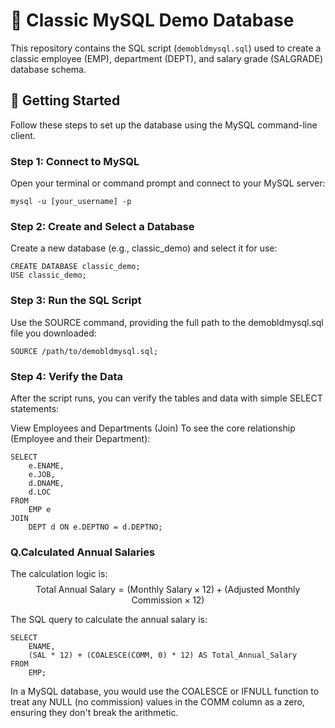 # 💾 Classic MySQL Demo Database

This repository contains the SQL script (`demobldmysql.sql`) used to create a classic employee (EMP), department (DEPT), and salary grade (SALGRADE) database schema.

## 🚀 Getting Started

Follow these steps to set up the database using the MySQL command-line client.

### Step 1: Connect to MySQL

Open your terminal or command prompt and connect to your MySQL server:

```
mysql -u [your_username] -p
```
### Step 2: Create and Select a Database

Create a new database (e.g., classic_demo) and select it for use:
```
CREATE DATABASE classic_demo;
USE classic_demo;
```
### Step 3: Run the SQL Script

Use the SOURCE command, providing the full path to the demobldmysql.sql file you downloaded:
```
SOURCE /path/to/demobldmysql.sql;
```
### Step 4: Verify the Data

After the script runs, you can verify the tables and data with simple SELECT statements:

View Employees and Departments (Join)
To see the core relationship (Employee and their Department):
```
SELECT
    e.ENAME,
    e.JOB,
    d.DNAME,
    d.LOC
FROM
    EMP e
JOIN
    DEPT d ON e.DEPTNO = d.DEPTNO;
```
### Q.Calculated Annual Salaries

The calculation logic is: 
$$\text{Total Annual Salary} = ( \text{Monthly Salary} \times 12 ) + ( \text{Adjusted Monthly Commission} \times 12 )$$

The SQL query to calculate the annual salary is:
```
SELECT
    ENAME,
    (SAL * 12) + (COALESCE(COMM, 0) * 12) AS Total_Annual_Salary
FROM
    EMP;
```
In a MySQL database, you would use the COALESCE or IFNULL function to treat any NULL (no commission) values in the COMM column as a zero, ensuring they don't break the arithmetic.
